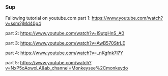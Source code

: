 ### Sup

Fallowing tutorial on youtube.com
part 1:
https://www.youtube.com/watch?v=ssm2jMd40p4

part 2:
https://www.youtube.com/watch?v=I9utgHnS_A0

part 3:
https://www.youtube.com/watch?v=AwB570StrLE

part 4:
https://www.youtube.com/watch?v=_nKgfnk7i7Y

part 5:
https://www.youtube.com/watch?v=NxP5oAowxLA&ab_channel=Monkeysee%2Cmonkeydo
